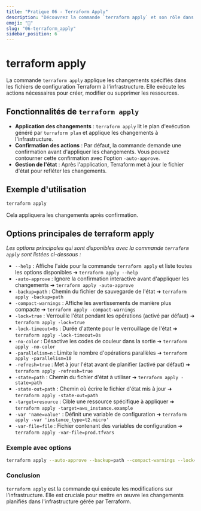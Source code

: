 ```yaml
---
title: "Pratique 06 - Terraform Apply"
description: "Découvrez la commande `terraform apply` et son rôle dans le workflow Terraform."
emoji: "🚀"
slug: "06-terraform_apply"
sidebar_position: 6
---
```


# terraform apply

La commande `terraform apply` applique les changements spécifiés dans les fichiers de configuration Terraform à l'infrastructure. Elle exécute les actions nécessaires pour créer, modifier ou supprimer les ressources.

## Fonctionnalités de `terraform apply`

- **Application des changements** : `terraform apply` lit le plan d'exécution généré par `terraform plan` et applique les changements à l'infrastructure.
- **Confirmation des actions** : Par défaut, la commande demande une confirmation avant d'appliquer les changements. Vous pouvez contourner cette confirmation avec l'option `-auto-approve`.
- **Gestion de l'état** : Après l'application, Terraform met à jour le fichier d'état pour refléter les changements.

## Exemple d'utilisation

```bash
terraform apply
```

Cela appliquera les changements après confirmation.

## Options principales de terraform apply
*Les options principales qui sont disponibles avec la commande `terraform apply` sont listées ci-dessous :*

- `--help` : Affiche l'aide pour la commande `terraform apply` et liste toutes les options disponibles ➜ `terraform apply --help`
- `-auto-approve` : Ignore la confirmation interactive avant d'appliquer les changements ➜ `terraform apply -auto-approve`
- `-backup=path` : Chemin du fichier de sauvegarde de l'état ➜ `terraform apply -backup=path`
- `-compact-warnings` : Affiche les avertissements de manière plus compacte ➜ `terraform apply -compact-warnings`
- `-lock=true` : Verrouille l'état pendant les opérations (activé par défaut) ➜ `terraform apply -lock=true`
- `-lock-timeout=0s` : Durée d'attente pour le verrouillage de l'état ➜ `terraform apply -lock-timeout=0s`
- `-no-color` : Désactive les codes de couleur dans la sortie ➜ `terraform apply -no-color`
- `-parallelism=n` : Limite le nombre d'opérations parallèles ➜ `terraform apply -parallelism=10`
- `-refresh=true` : Met à jour l'état avant de planifier (activé par défaut) ➜ `terraform apply -refresh=true`
- `-state=path` : Chemin du fichier d'état à utiliser ➜ `terraform apply -state=path`
- `-state-out=path` : Chemin où écrire le fichier d'état mis à jour ➜ `terraform apply -state-out=path`
- `-target=resource` : Cible une ressource spécifique à appliquer ➜ `terraform apply -target=aws_instance.example`
- `-var 'name=value'` : Définit une variable de configuration ➜ `terraform apply -var 'instance_type=t2.micro'`
- `-var-file=file` : Fichier contenant des variables de configuration ➜ `terraform apply -var-file=prod.tfvars`

### Exemple avec options

```bash
terraform apply --auto-approve --backup=path --compact-warnings --lock=true --lock-timeout=0s --no-color --parallelism=10 --refresh=true --state=path --state-out=path --target=resource --var 'name=value' --var-file=file
```


### Conclusion

`terraform apply` est la commande qui exécute les modifications sur l'infrastructure. Elle est cruciale pour mettre en œuvre les changements planifiés dans l'infrastructure gérée par Terraform.
